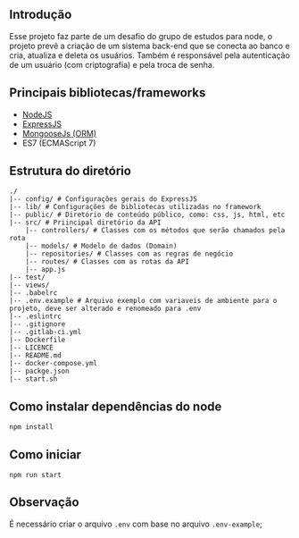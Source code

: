 ## Introdução
Esse projeto faz parte de um desafio do grupo de estudos para node, o projeto prevê a criação de um sistema back-end que se conecta ao banco e cria, atualiza e deleta os usuários. Também é responsável pela autenticação de um usuário (com criptografia) e pela troca de senha. 

## Principais bibliotecas/frameworks

*  [NodeJS](https://nodejs.org/en/)
*  [ExpressJS](https://expressjs.com/pt-br/)
*  [MongooseJs (ORM)](https://mongoosejs.com/)
*  ES7 (ECMAScript 7)

## Estrutura do diretório
```
./
|-- config/ # Configurações gerais do ExpressJS 
|-- lib/ # Configurações de bibliotecas utilizadas no framework
|-- public/ # Diretório de conteúdo público, como: css, js, html, etc
|-- src/ # Priincipal diretório da API
    |-- controllers/ # Classes com os métodos que serão chamados pela rota
    |-- models/ # Modelo de dados (Domain)
    |-- repositories/ # Classes com as regras de negócio
    |-- routes/ # Classes com as rotas da API
    |-- app.js
|-- test/
|-- views/
|-- .babelrc
|-- .env.example # Arquivo exemplo com variaveis de ambiente para o projeto, deve ser alterado e renomeado para .env
|-- .eslintrc
|-- .gitignore
|-- .gitlab-ci.yml
|-- Dockerfile
|-- LICENCE
|-- README.md
|-- docker-compose.yml
|-- packge.json
|-- start.sh
```

## Como instalar dependências do node
`npm install`

## Como iniciar
`npm run start`

## Observação

É necessário criar o arquivo `.env` com base no arquivo `.env-example`;
